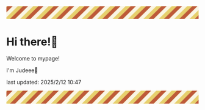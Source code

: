 <!-- Header image -->
<img src="./pokemon/pokemon_38.png" width="1000">

# Hi there!👋

Welcome to mypage!

I'm Judeee🐷

last updated: 2025/2/12 10:47

<!-- Footer image -->
<img src="./pokemon/pokemon_38.png" width="1000">
